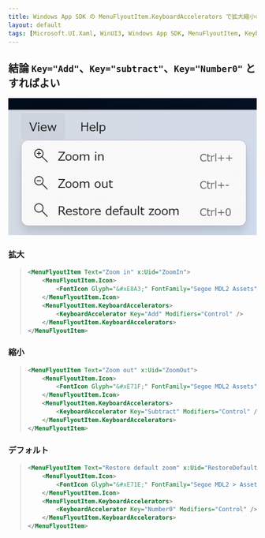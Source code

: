 ```yaml
---
title: Windows App SDK の MenuFlyoutItem.KeyboardAccelerators で拡大縮小のショートカットを設定する方法 (Microsoft.UI.Xaml, WinUI3)
layout: default
tags: [Microsoft.UI.Xaml, WinUI3, Windows App SDK, MenuFlyoutItem, KeyboardAccelerators]
---
```


## 結論 `Key="Add"`、`Key="subtract"`、`Key="Number0"` とすればよい

![MenuFlyoutItem.KeyboardAccelerators](/assets/img/winui3/KeyboardAccelerators.png)

### 拡大
> ```xml
> <MenuFlyoutItem Text="Zoom in" x:Uid="ZoomIn">
>     <MenuFlyoutItem.Icon>
>         <FontIcon Glyph="&#xE8A3;" FontFamily="Segoe MDL2 Assets" />
>     </MenuFlyoutItem.Icon>
>     <MenuFlyoutItem.KeyboardAccelerators>
>         <KeyboardAccelerator Key="Add" Modifiers="Control" />
>     </MenuFlyoutItem.KeyboardAccelerators>
> </MenuFlyoutItem>
> ```

### 縮小 
> ```xml
> <MenuFlyoutItem Text="Zoom out" x:Uid="ZoomOut">
>     <MenuFlyoutItem.Icon>
>         <FontIcon Glyph="&#xE71F;" FontFamily="Segoe MDL2 Assets" />
>     </MenuFlyoutItem.Icon>
>     <MenuFlyoutItem.KeyboardAccelerators>
>         <KeyboardAccelerator Key="Subtract" Modifiers="Control" />
>     </MenuFlyoutItem.KeyboardAccelerators>
> </MenuFlyoutItem>
> ```

### デフォルト
> ```xml
> <MenuFlyoutItem Text="Restore default zoom" x:Uid="RestoreDefaultZoom">
>     <MenuFlyoutItem.Icon>
>         <FontIcon Glyph="&#xE71E;" FontFamily="Segoe MDL2 > Assets" />
>     </MenuFlyoutItem.Icon>
>     <MenuFlyoutItem.KeyboardAccelerators>
>         <KeyboardAccelerator Key="Number0" Modifiers="Control" />
>     </MenuFlyoutItem.KeyboardAccelerators>
> </MenuFlyoutItem>
> ```